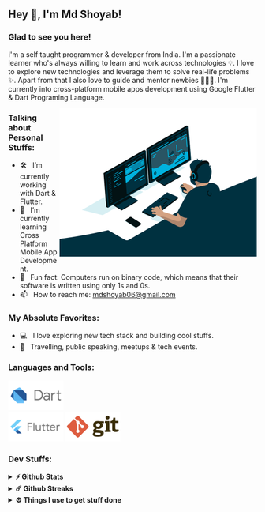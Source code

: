 ## Hey 👋, I'm Md Shoyab!

### Glad to see you here!
I'm a self taught programmer & developer from India. I'm a passionate learner who's always willing to learn and work across technologies 💡. I love to explore new technologies and leverage them to solve real-life problems ✨. Apart from that I also love to guide and mentor newbies 👨🏻‍💻. I'm currently into cross-platform mobile apps development using Google Flutter & Dart Programing Language.

<img align="right" width="400" height="300" alt="developer" src="https://github.com/Md-Shoyab/Md-Shoyab/blob/main/developer.gif?raw=true" width="700" height="520" />

### Talking about Personal Stuffs:

- 🛠 &nbsp; I’m currently working with Dart & Flutter.
- 🚀 &nbsp; I’m currently learning Cross Platform Mobile App Development.
- 👾 &nbsp; Fun fact: Computers run on binary code, which means that their software is written using only 1s and 0s.
- 📫 &nbsp; How to reach me: mdshoyab06@gmail.com

### My Absolute Favorites:

- 💻 &nbsp; I love exploring new tech stack and building cool stuffs.
- 🍕 &nbsp; Travelling, public speaking, meetups & tech events.

### Languages and Tools:

<code><img height="60" src="https://github.com/Md-Shoyab/Md-Shoyab/blob/main/Dart.png" alt="Dart"> </code>
<code><img height="60" src="https://github.com/Md-Shoyab/Md-Shoyab/blob/main/Flutter.png" alt="Flutter"></code>
<code><img height="60" src="https://github.com/Md-Shoyab/Md-Shoyab/blob/main/Git.png" alt="Git"></code>

### Dev Stuffs:

<details>	
  <summary><b>⚡ Github Stats</b></summary>

<img height="180em" src="https://github-readme-stats.vercel.app/api?username=Md-Shoyab&show_icons=true&hide_border=true&&count_private=true&include_all_commits=true" />
</details>

<details>	
  <summary><b>☄️ Github Streaks</b></summary>

<img height="180em" src="https://github-readme-streak-stats.herokuapp.com/?user=Md-Shoyab&hide_border=true" />
</details>
 
<details>	
  <br />
  <summary><b>⚙️ Things I use to get stuff done</b></summary>
  	<ul>
  	    <li><b>OS:</b> macOs Catalina 10.15.7</li>
	    <li><b>Laptop: </b> MacBook Pro</li>
  	    <li><b>Browser: </b> Google Chrome</li>
	    <li><b>Terminal: </b> ZSH: Shoyab Zsh</li>
	    <li><b>Code Editor:</b> VS Code - The best editor out there.</li>
	    <li><b>To Stay Updated:</b> Youtube - mtechviral, Desi Programmer, CodeWithHarry | Google | Stackoverflow | Flutter.dev</li>
	</ul>	
</details>
